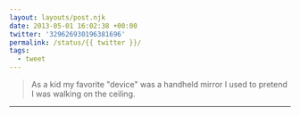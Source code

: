 ```yaml
---
layout: layouts/post.njk
date: 2013-05-01 16:02:38 +00:00
twitter: '329626930196381696'
permalink: /status/{{ twitter }}/
tags: 
  - tweet
---
```


> As a kid my favorite "device" was a handheld mirror I used to pretend I was walking on the ceiling.

---
